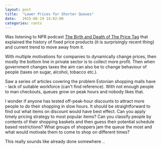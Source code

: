 ```yaml
---
layout: post
title:  "Lower Prices for Shorter Queues"
date:   2015-06-19 14:02:00
categories: rants
---
```


Was listening to NPR podcast [The Birth and Death of The Price Tag](http://www.npr.org/sections/money/2015/06/17/415287577/episode-633-the-birth-and-death-of-the-price-tag) that explained the history of fixed price products (it is surprisingly recent thing) and current trend to move away from it. 

With multiple motivations for companies to dynamically change prices, then mostly the bottom line in private sector is to collect more profit. Then when government changes taxes the aim can also be to change behaviour of people (taxes on sugar, alcohol, tobacco etc.). 

Saw a series of articles covering the problem Estonian shopping malls have - lack of suitable workforce (can't find reference). With not enough people to man checkouts, queues grow on peak hours and nobody likes that. 

I wonder if anyone has tested off-peak-hour discounts to attract more people to do their shopping in slow hours. It should be straightforward to find out what items on discount would have best effect. Can you apply timely pricing strategy to most popular items? Can you classify people by contents of their shopping baskets and then guess their potential schedule based restrictions? What groups of shoppers jam the queue the most and what would motivate them to come to shop on different times?

This really sounds like already done somewhere ..